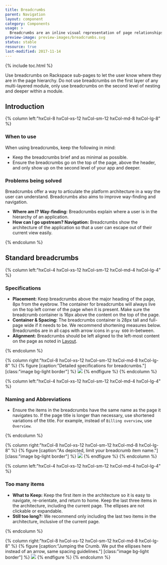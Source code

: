 ```yaml
---
title: Breadcrumbs
parent: Navigation
layout: component
category: Components
usage: >
  Breadcrumbs are an inline visual representation of page relationships and hierarchy. They provide a user with visual reinforcement of the current location within the application hierarchy, and allow for quick movement up the hierarchy.
preview-image: preview-images/breadcrumbs.svg
status: stable
resource: true
last-modified: 2017-11-14
---
```


{% include toc.html %}

Use breadcrumbs on Rackspace sub-pages to let the user know where they are in the page hierarchy. Do not use breadcrumbs on the first layer of any multi-layered module, only use breadcrumbs on the second level of nesting and deeper within a module.

## Introduction

<div class="hxRow"  markdown="1">
{% column left:"hxCol-8 hxCol-xs-12 hxCol-sm-12 hxCol-md-8 hxCol-lg-8" %}

### When to use

When using breadcrumbs, keep the following in mind:

- Keep the breadcrumbs brief and as minimal as possible.
- Ensure the breadcrumbs go on the top of the page, above the header, and only show up on the second level of your app and deeper.

### Problems being solved

Breadcrumbs offer a way to articulate the platform architecture in a way the user can understand. Breadcrumbs also aims to improve way-finding and navigation.

- __Where am I? Way-finding:__ Breadcrumbs explain where a user is in the hierarchy of an application.
- __How can I go upstream? Navigation:__ Breadcrumbs show the architecture of the application so that a user can escape out of their current view easily.

{% endcolumn %}

</div>

## Standard breadcrumbs

<div class="hxRow"  markdown="1">
{% column left:"hxCol-4 hxCol-xs-12 hxCol-sm-12 hxCol-md-4 hxCol-lg-4" %}

### Specifications

- __Placement:__ Keep breadcrumbs above the major heading of the page, 8px from the eyebrow. The container for breadcrumbs will always live on the top left corner of the page when it is present. Make sure the breadcrumb container is 16px above the content on the top of the page.
- __Container & Spacing:__ The breadcrumbs container is 28px tall and full-page wide if it needs to be. We recommend shortening measures below. Breadcrumbs are in all caps with arrow icons in `gray 600` in-between.
- __Alignment:__ Breadcrumbs should be left aligned to the left-most content on the page as noted in [Layout]({{site.baseurl}}/layout/page-layouts.html).

{% endcolumn %}

{% column right:"hxCol-8 hxCol-xs-12 hxCol-sm-12 hxCol-md-8 hxCol-lg-8" %}
{% figure [caption:"Detailed specifications for breadcrumbs."] [class:"image bg-light border"] %}
![]({{site.baseurl}}/assets/images/components/navigation/bread-crumbs/standard-bc.svg)
{% endfigure %}
{% endcolumn %}
</div>

<div class="hxRow"  markdown="1">
{% column left:"hxCol-4 hxCol-xs-12 hxCol-sm-12 hxCol-md-4 hxCol-lg-4" %}

### Naming and Abbreviations

- Ensure the items in the breadcrumbs have the same name as the page it navigates to. If the page title is longer than necessary, use shortened variations of the title. For example, instead of `Billing overview`, use `Overview`.

{% endcolumn %}

{% column right:"hxCol-8 hxCol-xs-12 hxCol-sm-12 hxCol-md-8 hxCol-lg-8" %}
{% figure [caption:"As depicted, limit your breadcrumb item name."] [class:"image bg-light border"] %}
![]({{site.baseurl}}/assets/images/components/navigation/bread-crumbs/name-abbrev.svg)
{% endfigure %}
{% endcolumn %}
</div>

<div class="hxRow"  markdown="1">
{% column left:"hxCol-4 hxCol-xs-12 hxCol-sm-12 hxCol-md-4 hxCol-lg-4" %}

### Too many items

- __What to Keep:__ Keep the first item in the architecture so it is easy to navigate, re-orientate, and return to home. Keep the last three items in the architecture, including the current page. The ellipses are not clickable or expandable.
- __Still too long?:__ We recommend only including the last two items in the architecture, inclusive of the current page.

{% endcolumn %}

{% column right:"hxCol-8 hxCol-xs-12 hxCol-sm-12 hxCol-md-8 hxCol-lg-8" %}
{% figure [caption:"Jumping the Crumb. We put the ellipses here instead of an arrow, same spacing guidelines."] [class:"image bg-light border"] %}
![]({{site.baseurl}}/assets/images/components/navigation/bread-crumbs/to-many.svg)
{% endfigure %}
{% endcolumn %}
</div>
